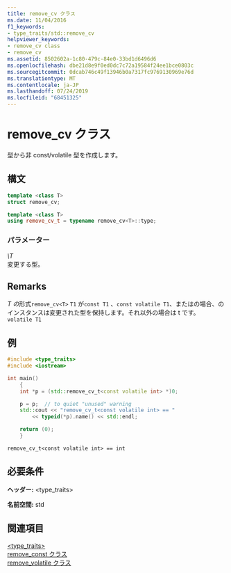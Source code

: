 ```yaml
---
title: remove_cv クラス
ms.date: 11/04/2016
f1_keywords:
- type_traits/std::remove_cv
helpviewer_keywords:
- remove_cv class
- remove_cv
ms.assetid: 8502602a-1c80-479c-84e0-33bd1d6496d6
ms.openlocfilehash: dbe21d8e9f0ed0dc7c72a19584f24ee1bce0803c
ms.sourcegitcommit: 0dcab746c49f13946b0a7317fc9769130969e76d
ms.translationtype: MT
ms.contentlocale: ja-JP
ms.lasthandoff: 07/24/2019
ms.locfileid: "68451325"
---
```

# <a name="removecv-class"></a>remove_cv クラス

型から非 const/volatile 型を作成します。

## <a name="syntax"></a>構文

```cpp
template <class T>
struct remove_cv;

template <class T>
using remove_cv_t = typename remove_cv<T>::type;
```

### <a name="parameters"></a>パラメーター

*\T*\
変更する型。

## <a name="remarks"></a>Remarks

*T の*形式`remove_cv<T>`  `T1` が`const T1` 、`const volatile T1`、またはの場合、のインスタンスは変更された型を保持します。それ以外の場合は t です。 `volatile T1`

## <a name="example"></a>例

```cpp
#include <type_traits>
#include <iostream>

int main()
    {
    int *p = (std::remove_cv_t<const volatile int> *)0;

    p = p;  // to quiet "unused" warning
    std::cout << "remove_cv_t<const volatile int> == "
        << typeid(*p).name() << std::endl;

    return (0);
    }
```

```Output
remove_cv_t<const volatile int> == int
```

## <a name="requirements"></a>必要条件

**ヘッダー:** \<type_traits>

**名前空間:** std

## <a name="see-also"></a>関連項目

[<type_traits>](../standard-library/type-traits.md)\
[remove_const クラス](../standard-library/remove-const-class.md)\
[remove_volatile クラス](../standard-library/remove-volatile-class.md)

